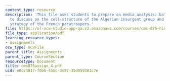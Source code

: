 ```yaml
---
content_type: resource
description: 'This file asks students to prepare on media analysis: battle of Algiers,
  to discuss on the cell-structure of the Algerian insurgent group and the counter-terrorist
  strategy of the French paratroopers.'
file: https://ol-ocw-studio-app-qa.s3.amazonaws.com/courses/cms-876-history-of-media-and-technology-spring-2005/e8c24017f0b6455c3c5735d059381c7e_cms876assign_4.pdf
file_type: application/pdf
learning_resource_types:
- Assignments
ocw_type: OCWFile
parent_title: Assignments
parent_type: CourseSection
resourcetype: Document
title: cms876assign_4.pdf
uid: e8c24017-f0b6-455c-3c57-35d059381c7e
---
```

